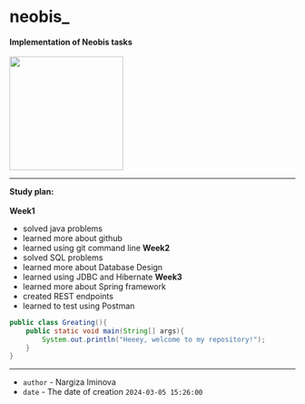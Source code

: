 # neobis_
**Implementation of Neobis tasks**<br>
<br>
<img src = "https://developers.redhat.com/sites/default/files/styles/article_feature/public/ST-java1_1x%20%283%29_3.webp?itok=y36CMCts" wight="200" height="200"/>
***
**Study plan:** <br>
<br>
**Week1**
* solved java problems
* learned more about github
* learned using git command line
**Week2**
* solved SQL problems
* learned more about Database Design
* learned using JDBC and Hibernate
**Week3**
* learned more about Spring framework
* created REST endpoints
* learned to test using Postman
```java
public class Greating(){
    public static void main(String[] args){
        System.out.println("Heeey, welcome to my repository!");
    }
}
```
***
* `author` - Nargiza Iminova
* `date` - The date of creation `2024-03-05 15:26:00`

  
